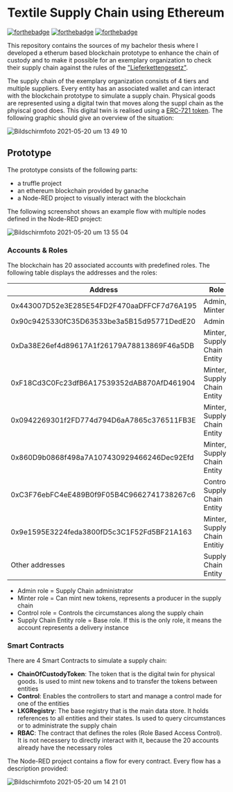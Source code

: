 # Textile Supply Chain using Ethereum
[![forthebadge](https://forthebadge.com/images/badges/built-with-love.svg)](https://forthebadge.com)
[![forthebadge](https://forthebadge.com/images/badges/powered-by-coffee.svg)](https://forthebadge.com)
[![forthebadge](https://forthebadge.com/images/badges/check-it-out.svg)](https://forthebadge.com)

This repository contains the sources of my bachelor thesis where I developed a etherum based blockchain prototype to enhance the chain of custody and to make it possible for an exemplary organization to check their supply chain against the rules of the ["Lieferkettengesetz"](https://lieferkettengesetz.de/).

The supply chain of the exemplary organization consists of 4 tiers and multiple suppliers. Every entity has an associated wallet and can interact with the blockchain prototype to simulate a supply chain. Physical goods are represented using a digital twin that moves along the suppl chain as the phyiscal good does. This digital twin is realised using a [ERC-721 token](https://ethereum.org/en/developers/docs/standards/tokens/erc-721/). The following graphic should give an overview of the situation:

![Bildschirmfoto 2021-05-20 um 13 49 10](https://user-images.githubusercontent.com/29917858/118973629-29956900-b972-11eb-84f4-8ee6be03c8e1.png)

## Prototype 
The prototype consists of the following parts:
- a truffle project
- an ethereum blockchain provided by ganache
- a Node-RED project to visually interact with the blockchain

The following screenshot shows an example flow with multiple nodes defined in the Node-RED project:

![Bildschirmfoto 2021-05-20 um 13 55 04](https://user-images.githubusercontent.com/29917858/118974333-fdc6b300-b972-11eb-9ece-862d407d08a9.png)

### Accounts & Roles
The blockchain has 20 associated accounts with predefined roles. The following table displays the addresses and the roles: 

|Address  |Role   	|
|---	|---	|
| 0x443007D52e3E285E54FD2F470aaDFFCF7d76A195  	|Admin, Minter   	|
| 0x90c9425330fC35D63533be3a5B15d95771DedE20  	|Admin   	|
| 0xDa38E26ef4d89617A1f26179A78813869F46a5DB  	|Minter, Supply Chain Entity   	|
| 0xF18Cd3C0Fc23dfB6A17539352dAB870AfD461904  	|Minter, Supply Chain Entity   	|
| 0x0942269301f2FD774d794D6aA7865c376511FB3E  	|Minter, Supply Chain Entity   	|
| 0x860D9b0868f498a7A107430929466246Dec92Efd  	|Minter, Supply Chain Entity   	|
| 0xC3F76ebFC4eE489B0f9F05B4C9662741738267c6  	|Control, Supply Chain Entity   	|
| 0x9e1595E3224feda3800fD5c3C1F52Fd5BF21A163  	|Minter, Supply Chain Entitiy   	|
| Other addresses  	|Supply Chain Entity   	|

- Admin role = Supply Chain administrator
- Minter role = Can mint new tokens, represents a producer in the supply chain
- Control role = Controls the circumstances along the supply chain
- Supply Chain Entity role = Base role. If this is the only role, it means the account represents a delivery instance

### Smart Contracts
There are 4 Smart Contracts to simulate a supply chain:
- **ChainOfCustodyToken**: The token that is the digital twin for physical goods. Is used to mint new tokens and to transfer the tokens between entities
- **Control**: Enables the controllers to start and manage a control made for one of the entities
- **LKGRegistry**: The base registry that is the main data store. It holds references to all entities and their states. Is used to query circumstances or to administrate the supply chain
- **RBAC**: The contract that defines the roles (Role Based Access Control). It is not necessery to directly interact with it, because the 20 accounts already have the necessary roles

The Node-RED project contains a flow for every contract. Every flow has a description provided:

![Bildschirmfoto 2021-05-20 um 14 21 01](https://user-images.githubusercontent.com/29917858/118977587-9ca0de80-b976-11eb-8dd2-b946dddcb316.png)



